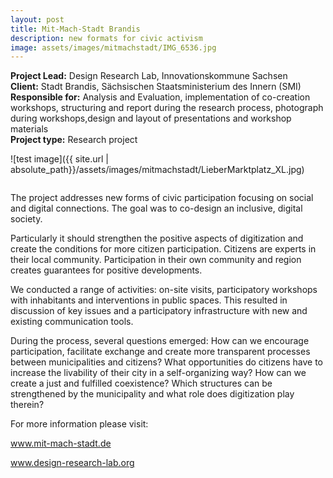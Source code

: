 ```yaml
---
layout: post
title: Mit-Mach-Stadt Brandis
description: new formats for civic activism
image: assets/images/mitmachstadt/IMG_6536.jpg
---
```


**Project Lead:** Design Research Lab, Innovationskommune Sachsen<br />
**Client:** Stadt Brandis,  Sächsischen Staatsministerium des Innern (SMI)<br />
**Responsible for:** Analysis and Evaluation, implementation of co-creation workshops, structuring and report during the research process, photograph during workshops,design and layout of presentations and workshop materials<br />
**Project type:** Research project

![test image]({{ site.url | absolute_path}}/assets/images/mitmachstadt/LieberMarktplatz_XL.jpg)

<div class="row">
    <div class="6u 12u$(small)">
         <div class="row 50% uniform">
		<div class="6u"><span class="image fit"><img src="{{ site.url | absolute_path}}/assets/images/mitmachstadt/IMG_5744_kl.jpg" alt="" /></span></div>
		<div class="6u"><span class="image fit"><img src="{{ site.url | absolute_path}}/assets/images/mitmachstadt/brandis1.jpg" alt="" /></span></div>
		 <span class="image fit"><img src="{{ site.url | absolute_path}}/assets/images/mitmachstadt/IMG_6536.jpg" alt="" /></span>
     <div class="6u"><span class="image fit"><img src="{{ site.url | absolute_path}}/assets/images/mitmachstadt/IMG_3802_b-300x176.jpg" alt="" /></span></div>
		<div class="6u"><span class="image fit"><img src="{{ site.url | absolute_path}}/assets/images/mitmachstadt/LieberMArktplatzEinwürfe-300x225.jpg" alt="" /></span></div>
</div>  
        </div>
	    <div class="6u 12u$(small)">
      <p>The project addresses new forms of civic participation focusing on social and digital connections. The goal was to co-design an inclusive, digital society.</p>
      <p>Particularly it should strengthen the positive aspects of digitization and create the conditions for more citizen participation. Citizens are experts in their local community. Participation in their own community and region creates guarantees for positive developments.</p>
      <p>We conducted a range of activities: on-site visits, participatory workshops with inhabitants and interventions in public spaces. This resulted in discussion of key issues and a participatory infrastructure with new and existing communication tools.</p>
      <p>During the process, several questions emerged: How can we encourage participation, facilitate exchange and create more transparent processes between municipalities and citizens? What opportunities do citizens have to increase the livability of their city in a self-organizing way? How can we create a just and fulfilled coexistence? Which structures can be strengthened by the municipality and what role does digitization play therein?</p>
      <p>For more information please visit: <br />
      <p><a target="_blank" href="http://mit-mach-stadt.de/">www.mit-mach-stadt.de</a></p>
      <p><a target="_blank" href="http://www.design-research-lab.org/projects/mit-mach-handbuch/">www.design-research-lab.org</a></p>


